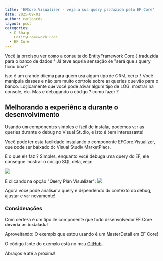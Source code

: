 ```yaml
---
title: 'EFCore.Visualizer - veja a sua query produzida pelo EF Core'
date: 2025-09-01
author: carloscds
layout: post
categories:
  - C Sharp
  - EntityFramework Core
  - EF Core
---
```

Você ja precisou ver como a consulta do EntityFramework Core é traduzida para o banco de dados ? Já teve aquela sensação de "será que a query ficou boa?"

Isto é um grande dilema para quem usa algum tipo de ORM, certo ? Você manipula classes e não tem muito controle sobre as queries que vão para o banco. 
Logicamente que você pode ativar algum tipo de LOG, mostrar na console, etc. Mas e debugando o código ? como fazer ?

## Melhorando a experiência durante o desenvolvimento

Usando um componentes simples e fácil de instalar, podemos ver as queries durante o debug no Visual Studio, e isto é bem interessante!

Você pode ter esta facilidade instalando o componente EFCore.Visualizer, que pode ser baixado do [Visual Studio MarketPlace.](https://marketplace.visualstudio.com/items?itemName=GiorgiDalakishvili.EFCoreVisualizer)

E o que ele faz ? Simples, enquanto você debuga uma query do EF, ele consegue mostrar o código SQL dela, veja:

![]( wp-content/uploads/2025/09/efcorevisualizer-option.png)

E clicando na opção "Query Plan Visualizer":
![]( wp-content/uploads/2025/09/efcorevisualizer-view.png)

Agora você pode analisar a query e dependendo do contexto do debug, ajustar e ver novamente!

### Considerações
Com certeza é um tipo de componente que todo desenvolvedor EF Core deveria ter instalado!

Aproveitando: O exemplo que estou usando é um MasterDetail em EF Core!

O código fonte do exemplo está no meu [GitHub](https://github.com/carloscds/CSharpSamples/tree/master/ASPNET-Worker/ExemploWorker).

Abraços e até a próxima!
